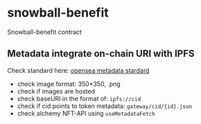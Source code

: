 # snowball-benefit

Snowball-benefit contract

## Metadata integrate on-chain URI with IPFS

Check standard here: [opensea metadata stardard](https://docs.opensea.io/docs/metadata-standards)

- check image format: 350\*350, .png
- check if images are hosted
- check baseURI in the format of: `ipfs://cid`
- check if cid points to token metadata: `gateway/cid/{id}.json`
- check alchemy NFT-API using `useMetadataFetch`
